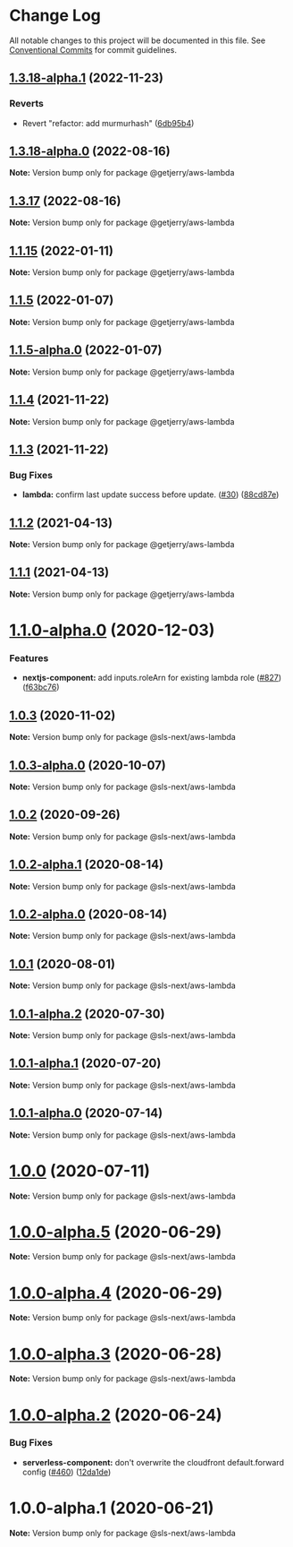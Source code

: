 # Change Log

All notable changes to this project will be documented in this file.
See [Conventional Commits](https://conventionalcommits.org) for commit guidelines.

## [1.3.18-alpha.1](https://github.com/getjerry/serverless-next.js/compare/@getjerry/aws-lambda@1.3.14...@getjerry/aws-lambda@1.3.18-alpha.1) (2022-11-23)

### Reverts

- Revert "refactor: add murmurhash" ([6db95b4](https://github.com/getjerry/serverless-next.js/commit/6db95b48ffefa6670d706140774c8a1c87b84bf3))

## [1.3.18-alpha.0](https://github.com/getjerry/serverless-next.js/compare/@getjerry/aws-lambda@1.3.14...@getjerry/aws-lambda@1.3.18-alpha.0) (2022-08-16)

**Note:** Version bump only for package @getjerry/aws-lambda

## [1.3.17](https://github.com/getjerry/serverless-next.js/compare/@getjerry/aws-lambda@1.3.14...@getjerry/aws-lambda@1.3.17) (2022-08-16)

**Note:** Version bump only for package @getjerry/aws-lambda

## [1.1.15](https://github.com/getjerry/serverless-next.js/compare/@getjerry/aws-lambda@1.1.14...@getjerry/aws-lambda@1.1.15) (2022-01-11)

**Note:** Version bump only for package @getjerry/aws-lambda

## [1.1.5](https://github.com/getjerry/serverless-next.js/compare/@getjerry/aws-lambda@1.1.5-alpha.0...@getjerry/aws-lambda@1.1.5) (2022-01-07)

**Note:** Version bump only for package @getjerry/aws-lambda

## [1.1.5-alpha.0](https://github.com/getjerry/serverless-next.js/compare/@getjerry/aws-lambda@1.1.4...@getjerry/aws-lambda@1.1.5-alpha.0) (2022-01-07)

**Note:** Version bump only for package @getjerry/aws-lambda

## [1.1.4](https://github.com/getjerry/serverless-next.js/compare/@getjerry/aws-lambda@1.1.3...@getjerry/aws-lambda@1.1.4) (2021-11-22)

**Note:** Version bump only for package @getjerry/aws-lambda

## [1.1.3](https://github.com/getjerry/serverless-next.js/compare/@getjerry/aws-lambda@1.1.2...@getjerry/aws-lambda@1.1.3) (2021-11-22)

### Bug Fixes

- **lambda:** confirm last update success before update. ([#30](https://github.com/getjerry/serverless-next.js/issues/30)) ([88cd87e](https://github.com/getjerry/serverless-next.js/commit/88cd87e4b061446c98ccd4f7b4f5acc2a09bdff7))

## [1.1.2](https://github.com/getjerry/serverless-next.js/compare/@getjerry/aws-lambda@1.1.0...@getjerry/aws-lambda@1.1.2) (2021-04-13)

**Note:** Version bump only for package @getjerry/aws-lambda

## [1.1.1](https://github.com/getjerry/serverless-next.js/compare/@getjerry/aws-lambda@1.1.0...@getjerry/aws-lambda@1.1.1) (2021-04-13)

**Note:** Version bump only for package @getjerry/aws-lambda

# [1.1.0-alpha.0](https://github.com/serverless-nextjs/serverless-next.js/compare/@sls-next/aws-lambda@1.0.3...@sls-next/aws-lambda@1.1.0-alpha.0) (2020-12-03)

### Features

- **nextjs-component:** add inputs.roleArn for existing lambda role ([#827](https://github.com/serverless-nextjs/serverless-next.js/issues/827)) ([f63bc76](https://github.com/serverless-nextjs/serverless-next.js/commit/f63bc763fcc224b3a0c49637ad58129c3143351c))

## [1.0.3](https://github.com/serverless-nextjs/serverless-next.js/compare/@sls-next/aws-lambda@1.0.3-alpha.0...@sls-next/aws-lambda@1.0.3) (2020-11-02)

**Note:** Version bump only for package @sls-next/aws-lambda

## [1.0.3-alpha.0](https://github.com/serverless-nextjs/serverless-next.js/compare/@sls-next/aws-lambda@1.0.2...@sls-next/aws-lambda@1.0.3-alpha.0) (2020-10-07)

**Note:** Version bump only for package @sls-next/aws-lambda

## [1.0.2](https://github.com/serverless-nextjs/serverless-next.js/compare/@sls-next/aws-lambda@1.0.2-alpha.1...@sls-next/aws-lambda@1.0.2) (2020-09-26)

**Note:** Version bump only for package @sls-next/aws-lambda

## [1.0.2-alpha.1](https://github.com/serverless-nextjs/serverless-next.js/compare/@sls-next/aws-lambda@1.0.2-alpha.0...@sls-next/aws-lambda@1.0.2-alpha.1) (2020-08-14)

**Note:** Version bump only for package @sls-next/aws-lambda

## [1.0.2-alpha.0](https://github.com/serverless-nextjs/serverless-next.js/compare/@sls-next/aws-lambda@1.0.1...@sls-next/aws-lambda@1.0.2-alpha.0) (2020-08-14)

**Note:** Version bump only for package @sls-next/aws-lambda

## [1.0.1](https://github.com/serverless-nextjs/serverless-next.js/compare/@sls-next/aws-lambda@1.0.1-alpha.2...@sls-next/aws-lambda@1.0.1) (2020-08-01)

**Note:** Version bump only for package @sls-next/aws-lambda

## [1.0.1-alpha.2](https://github.com/serverless-nextjs/serverless-next.js/compare/@sls-next/aws-lambda@1.0.1-alpha.1...@sls-next/aws-lambda@1.0.1-alpha.2) (2020-07-30)

**Note:** Version bump only for package @sls-next/aws-lambda

## [1.0.1-alpha.1](https://github.com/serverless-nextjs/serverless-next.js/compare/@sls-next/aws-lambda@1.0.1-alpha.0...@sls-next/aws-lambda@1.0.1-alpha.1) (2020-07-20)

**Note:** Version bump only for package @sls-next/aws-lambda

## [1.0.1-alpha.0](https://github.com/serverless-nextjs/serverless-next.js/compare/@sls-next/aws-lambda@1.0.0...@sls-next/aws-lambda@1.0.1-alpha.0) (2020-07-14)

**Note:** Version bump only for package @sls-next/aws-lambda

# [1.0.0](https://github.com/serverless-nextjs/serverless-next.js/compare/@sls-next/aws-lambda@1.0.0-alpha.5...@sls-next/aws-lambda@1.0.0) (2020-07-11)

**Note:** Version bump only for package @sls-next/aws-lambda

# [1.0.0-alpha.5](https://github.com/serverless-nextjs/serverless-next.js/compare/@sls-next/aws-lambda@1.0.0-alpha.4...@sls-next/aws-lambda@1.0.0-alpha.5) (2020-06-29)

**Note:** Version bump only for package @sls-next/aws-lambda

# [1.0.0-alpha.4](https://github.com/serverless-nextjs/serverless-next.js/compare/@sls-next/aws-lambda@1.0.0-alpha.3...@sls-next/aws-lambda@1.0.0-alpha.4) (2020-06-29)

**Note:** Version bump only for package @sls-next/aws-lambda

# [1.0.0-alpha.3](https://github.com/serverless-nextjs/serverless-next.js/compare/@sls-next/aws-lambda@1.0.0-alpha.2...@sls-next/aws-lambda@1.0.0-alpha.3) (2020-06-28)

**Note:** Version bump only for package @sls-next/aws-lambda

# [1.0.0-alpha.2](https://github.com/serverless-nextjs/serverless-next.js/compare/@sls-next/aws-lambda@1.0.0-alpha.1...@sls-next/aws-lambda@1.0.0-alpha.2) (2020-06-24)

### Bug Fixes

- **serverless-component:** don't overwrite the cloudfront default.forward config ([#460](https://github.com/serverless-nextjs/serverless-next.js/issues/460)) ([12da1de](https://github.com/serverless-nextjs/serverless-next.js/commit/12da1de31855b68b9addef801ec21dffd3202a21))

# 1.0.0-alpha.1 (2020-06-21)

**Note:** Version bump only for package @sls-next/aws-lambda

